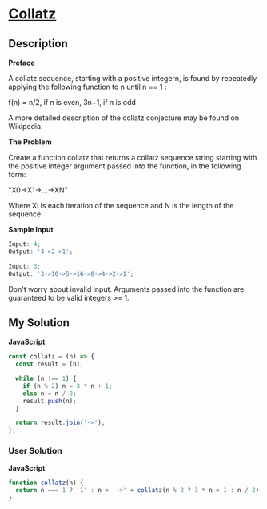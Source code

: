 # [Collatz](https://www.codewars.com/kata/5286b2e162056fd0cb000c20)

## Description

**Preface**

A collatz sequence, starting with a positive integern, is found by repeatedly applying the following function to n until n == 1 :

f(n) = n/2, if n is even, 3n+1, if n is odd
​

A more detailed description of the collatz conjecture may be found on Wikipedia.

**The Problem**

Create a function collatz that returns a collatz sequence string starting with the positive integer argument passed into the function, in the following form:

"X0->X1->...->XN"

Where Xi is each iteration of the sequence and N is the length of the sequence.

**Sample Input**

```js
Input: 4;
Output: '4->2->1';

Input: 3;
Output: '3->10->5->16->8->4->2->1';
```

Don't worry about invalid input. Arguments passed into the function are guaranteed to be valid integers >= 1.

## My Solution

**JavaScript**

```js
const collatz = (n) => {
  const result = [n];

  while (n !== 1) {
    if (n % 2) n = 3 * n + 1;
    else n = n / 2;
    result.push(n);
  }

  return result.join('->');
};
```

### User Solution

**JavaScript**

```js
function collatz(n) {
  return n === 1 ? '1' : n + '->' + collatz(n % 2 ? 3 * n + 1 : n / 2);
}
```
